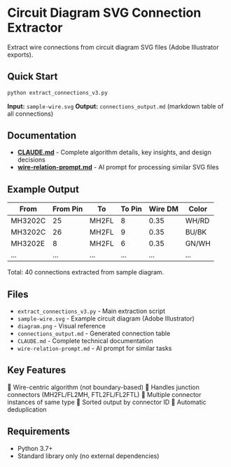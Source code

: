 # Circuit Diagram SVG Connection Extractor

Extract wire connections from circuit diagram SVG files (Adobe Illustrator exports).

## Quick Start

```bash
python extract_connections_v3.py
```

**Input:** `sample-wire.svg`
**Output:** `connections_output.md` (markdown table of all connections)

## Documentation

- **[CLAUDE.md](CLAUDE.md)** - Complete algorithm details, key insights, and design decisions
- **[wire-relation-prompt.md](wire-relation-prompt.md)** - AI prompt for processing similar SVG files

## Example Output

| From | From Pin | To | To Pin | Wire DM | Color |
|------|----------|-----|--------|---------|-------|
| MH3202C | 25 | MH2FL | 8 | 0.35 | WH/RD |
| MH3202C | 26 | MH2FL | 9 | 0.35 | BU/BK |
| MH3202E | 8 | MH2FL | 6 | 0.35 | GN/WH |
| ... | ... | ... | ... | ... | ... |

Total: 40 connections extracted from sample diagram.

## Files

- `extract_connections_v3.py` - Main extraction script
- `sample-wire.svg` - Example circuit diagram (Adobe Illustrator)
- `diagram.png` - Visual reference
- `connections_output.md` - Generated connection table
- `CLAUDE.md` - Complete technical documentation
- `wire-relation-prompt.md` - AI prompt for similar tasks

## Key Features

 Wire-centric algorithm (not boundary-based)
 Handles junction connectors (MH2FL/FL2MH, FTL2FL/FL2FTL)
 Multiple connector instances of same type
 Sorted output by connector ID
 Automatic deduplication

## Requirements

- Python 3.7+
- Standard library only (no external dependencies)

